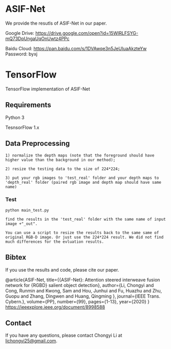 # ASIF-Net

We provide the resutls of ASIF-Net in our paper. 

Google Drive: https://drive.google.com/open?id=15WlRLFSYG-mQ73DpUngaUqOnUwtz4PPc

Baidu Cloud: https://pan.baidu.com/s/1DVAwqe3n5JeUIuaAkzteYw  Password: byxj



# TensorFlow
TensorFlow implementation of ASIF-Net

## Requirements
Python 3

TesnsorFlow 1.x

## Data Preprocessing
```
1) normalize the depth maps (note that the foreground should have higher value than the background in our method);

2) resize the testing data to the size of 224*224;

3) put your rgb images to 'test_real' folder and your depth maps to 'depth_real' folder (paired rgb image and depth map should have same name)
```


### Test
```
python main_test.py

find the results in the 'test_real' folder with the same name of input image +"_out".

You can use a script to resize the results back to the same same of original RGB-D image. Or just use the 224*224 result. We did not find much differences for the evluation results.
```

## Bibtex


If you use the results and code, please cite our paper.

@article{ASIF-Net,
  title={{ASIF-Net}: Attention steered interweave fusion network for {RGBD} salient object detection},
  author={Li, Chongyi and Cong, Runmin and Kwong, Sam and Hou, Junhui and Fu, Huazhu and Zhu, Guopu and Zhang, Dingwen and Huang, Qingming },
  journal={IEEE Trans. Cybern.},
  volume={PP},
  number={99},
  pages={1-13},
  year={2020}
}
https://ieeexplore.ieee.org/document/8998588

## Contact
If you have any questions, please contact Chongyi Li at lichongyi25@gmail.com.

